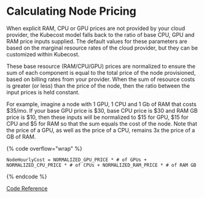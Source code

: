 # Calculating Node Pricing

When explicit RAM, CPU or GPU prices are not provided by your cloud provider, the Kubecost model falls back to the ratio of base CPU, GPU and RAM price inputs supplied. The default values for these parameters are based on the marginal resource rates of the cloud provider, but they can be customized within Kubecost.

These base resource (RAM/CPU/GPU) prices are normalized to ensure the sum of each component is equal to the total price of the node provisioned, based on billing rates from your provider. When the sum of resource costs is greater (or less) than the price of the node, then the ratio between the input prices is held constant.

For example, imagine a node with 1 GPU, 1 CPU and 1 Gb of RAM that costs $35/mo. If your base GPU price is $30, base CPU price is $30 and RAM GB price is $10, then these inputs will be normalized to $15 for GPU, $15 for CPU and $5 for RAM so that the sum equals the cost of the node. Note that the price of a GPU, as well as the price of a CPU, remains 3x the price of a GB of RAM.

{% code overflow="wrap" %}
```text
NodeHourlyCost = NORMALIZED_GPU_PRICE * # of GPUs + NORMALIZED_CPU_PRICE * # of CPUs + NORMALIZED_RAM_PRICE * # of RAM GB
```
{% endcode %}

[Code Reference](https://github.com/opencost/opencost/blob/v1.98.0/pkg/costmodel/costmodel.go#L933)
